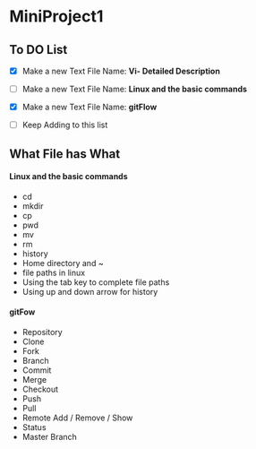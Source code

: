 # **MiniProject1**

## **To DO List**

- [X] Make a new Text File Name: **Vi- Detailed Description**
- [ ] Make a new Text File Name: **Linux and the basic commands**
- [X] Make a new Text File Name: **gitFlow**
- [ ] Keep Adding to this list



## What File has What

#### Linux and the basic commands

* cd
* mkdir
* cp
* pwd
* mv
* rm
* history
* Home directory and ~
* file paths in linux
* Using the tab key to complete file paths
* Using up and down arrow for history

#### gitFow

* Repository
* Clone
* Fork
* Branch
* Commit
* Merge
* Checkout
* Push
* Pull 
* Remote Add / Remove / Show
* Status
* Master Branch
